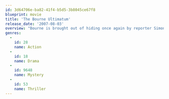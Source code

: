 ```yaml
---
id: 3d64706e-ba82-41f4-b5d5-3b8045ce67f8
blueprint: movie
title: 'The Bourne Ultimatum'
release_date: '2007-08-03'
overview: "Bourne is brought out of hiding once again by reporter Simon Ross who is trying to unveil Operation Blackbriar, an upgrade to Project Treadstone, in a series of newspaper columns. Information from the reporter stirs a new set of memories, and Bourne must finally uncover his dark past while dodging The Company's best efforts to eradicate him."
genres:
  -
    id: 28
    name: Action
  -
    id: 18
    name: Drama
  -
    id: 9648
    name: Mystery
  -
    id: 53
    name: Thriller
---
```

